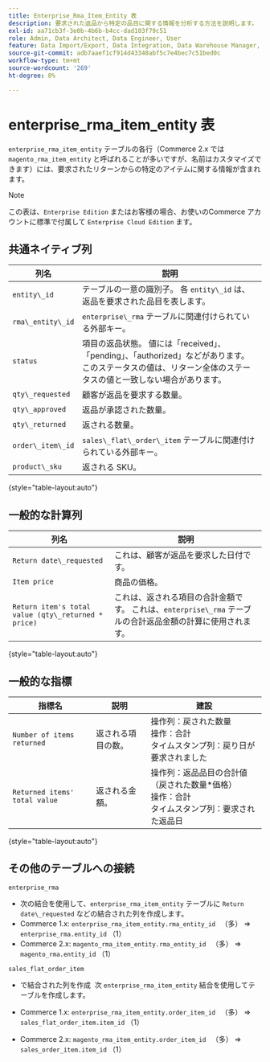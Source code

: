 ```yaml
---
title: Enterprise_Rma_Item_Entity 表
description: 要求された返品から特定の品目に関する情報を分析する方法を説明します。
exl-id: aa71cb3f-3e0b-4b6b-b4cc-dad103f79c51
role: Admin, Data Architect, Data Engineer, User
feature: Data Import/Export, Data Integration, Data Warehouse Manager, Commerce Tables
source-git-commit: adb7aaef1cf914d43348abf5c7e4bec7c51bed0c
workflow-type: tm+mt
source-wordcount: '269'
ht-degree: 0%

---
```


# enterprise_rma_item_entity 表

`enterprise_rma_item_entity` テーブルの各行（Commerce 2.x では `magento_rma_item_entity` と呼ばれることが多いですが、名前はカスタマイズできます）には、要求されたリターンからの特定のアイテムに関する情報が含まれます。

>[!NOTE]
>
>この表は、`Enterprise Edition` またはお客様の場合、お使いのCommerce アカウントに標準で付属して `Enterprise Cloud Edition` ます。

## 共通ネイティブ列

| **列名** | **説明** |
|---|---|
| `entity\_id` | テーブルの一意の識別子。 各 `entity\_id` は、返品を要求された品目を表します。 |
| `rma\_entity\_id` | `enterprise\_rma` テーブルに関連付けられている外部キー。 |
| `status` | 項目の返品状態。 値には「received」、「pending」、「authorized」などがあります。 このステータスの値は、リターン全体のステータスの値と一致しない場合があります。 |
| `qty\_requested` | 顧客が返品を要求する数量。 |
| `qty\_approved` | 返品が承認された数量。 |
| `qty\_returned` | 返される数量。 |
| `order\_item\_id` | `sales\_flat\_order\_item` テーブルに関連付けられている外部キー。 |
| `product\_sku` | 返される SKU。 |

{style="table-layout:auto"}

## 一般的な計算列

| **列名** | **説明** |
|---|---|
| `Return date\_requested` | これは、顧客が返品を要求した日付です。 |
| `Item price` | 商品の価格。 |
| `Return item's total value (qty\_returned * price)` | これは、返される項目の合計金額です。 これは、`enterprise\_rma` テーブルの合計返品金額の計算に使用されます。 |

{style="table-layout:auto"}

## 一般的な指標

| **指標名** | **説明** | **建設** |
|---|---|---|
| `Number of items returned` | 返される項目の数。 | 操作列：戻された数量 <br> 操作：合計 <br> タイムスタンプ列：戻り日が要求されました |
| `Returned items' total value` | 返される金額。 | 操作列：返品品目の合計値（戻された数量*価格） <br> 操作：合計 <br> タイムスタンプ列：要求された返品日 |

{style="table-layout:auto"}

## その他のテーブルへの接続

`enterprise_rma`

* 次の結合を使用して、`enterprise_rma_item_entity` テーブルに `Return date\_requested` などの結合された列を作成します。
* Commerce 1.x: `enterprise_rma_item_entity.rma_entity_id ` （多） => `enterprise_rma.entity_id` （1）
* Commerce 2.x: `magento_rma_item_entity.rma_entity_id ` （多） => `magento_rma.entity_id` （1）

`sales_flat_order_item`

* で結合された列を作成  次 `enterprise_rma_item_entity` 結合を使用してテーブルを作成します。

* Commerce 1.x: `enterprise_rma_item_entity.order_item_id ` （多） => `sales_flat_order_item.item_id` （1）
* Commerce 2.x: `magento_rma_item_entity.order_item_id ` （多） => `sales_order_item.item_id` （1）
